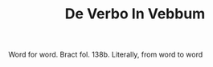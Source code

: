 ---
title: De Verbo In Vebbum
letter: D
permalink: "/definitions/bld-de-verbo-in-vebbum.html"
body: Word for word. Bract fol. 138b. Literally, from word to word
published_at: '2018-07-07'
source: Black's Law Dictionary 2nd Ed (1910)
layout: post
---